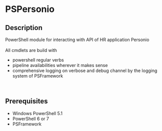 ﻿# PSPersonio

## Description
PowerShell module for interacting with API of HR application Personio<br>
<br>
All cmdlets are build with
- powershell regular verbs
- pipeline availabilities wherever it makes sense
- comprehensive logging on verbose and debug channel by the logging system of PSFramework<br>
<br>

## Prerequisites
- Windows PowerShell 5.1
- PowerShell 6 or 7
- PSFramework<br>
<br>
